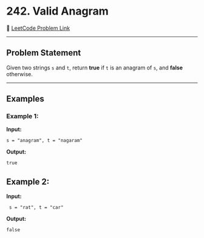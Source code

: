 # 242. Valid Anagram

🔗 [LeetCode Problem Link](https://leetcode.com/problems/valid-anagram/?utm_source=chatgpt.com)

---

## Problem Statement

Given two strings `s` and `t`, return **true** if `t` is an anagram of `s`, and **false** otherwise.

---

## Examples

### Example 1:
**Input:**
```text
s = "anagram", t = "nagaram"
```

**Output:**

```text
true
```

## Example 2:

**Input:**
```text
 s = "rat", t = "car"
```


**Output:**
```text
false
```

